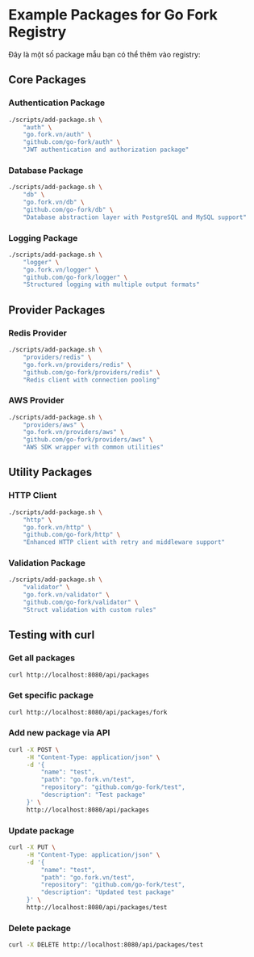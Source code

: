 # Example Packages for Go Fork Registry

Đây là một số package mẫu bạn có thể thêm vào registry:

## Core Packages

### Authentication Package
```bash
./scripts/add-package.sh \
    "auth" \
    "go.fork.vn/auth" \
    "github.com/go-fork/auth" \
    "JWT authentication and authorization package"
```

### Database Package
```bash
./scripts/add-package.sh \
    "db" \
    "go.fork.vn/db" \
    "github.com/go-fork/db" \
    "Database abstraction layer with PostgreSQL and MySQL support"
```

### Logging Package
```bash
./scripts/add-package.sh \
    "logger" \
    "go.fork.vn/logger" \
    "github.com/go-fork/logger" \
    "Structured logging with multiple output formats"
```

## Provider Packages

### Redis Provider
```bash
./scripts/add-package.sh \
    "providers/redis" \
    "go.fork.vn/providers/redis" \
    "github.com/go-fork/providers/redis" \
    "Redis client with connection pooling"
```

### AWS Provider
```bash
./scripts/add-package.sh \
    "providers/aws" \
    "go.fork.vn/providers/aws" \
    "github.com/go-fork/providers/aws" \
    "AWS SDK wrapper with common utilities"
```

## Utility Packages

### HTTP Client
```bash
./scripts/add-package.sh \
    "http" \
    "go.fork.vn/http" \
    "github.com/go-fork/http" \
    "Enhanced HTTP client with retry and middleware support"
```

### Validation Package
```bash
./scripts/add-package.sh \
    "validator" \
    "go.fork.vn/validator" \
    "github.com/go-fork/validator" \
    "Struct validation with custom rules"
```

## Testing with curl

### Get all packages
```bash
curl http://localhost:8080/api/packages
```

### Get specific package
```bash
curl http://localhost:8080/api/packages/fork
```

### Add new package via API
```bash
curl -X POST \
     -H "Content-Type: application/json" \
     -d '{
         "name": "test",
         "path": "go.fork.vn/test",
         "repository": "github.com/go-fork/test",
         "description": "Test package"
     }' \
     http://localhost:8080/api/packages
```

### Update package
```bash
curl -X PUT \
     -H "Content-Type: application/json" \
     -d '{
         "name": "test",
         "path": "go.fork.vn/test",
         "repository": "github.com/go-fork/test",
         "description": "Updated test package"
     }' \
     http://localhost:8080/api/packages/test
```

### Delete package
```bash
curl -X DELETE http://localhost:8080/api/packages/test
```
